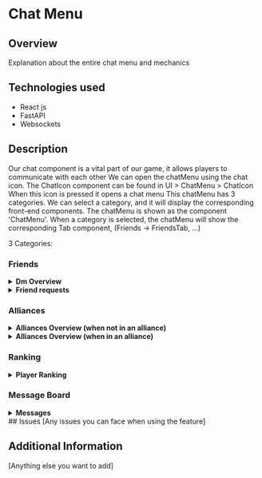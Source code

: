 # Chat Menu

## Overview
Explanation about the entire chat menu and mechanics

## Technologies used
- React js
- FastAPI
- Websockets

## Description
Our chat component is a vital part of our game, it allows players to communicate with each other
We can open the chatMenu using the chat icon. 
The ChatIcon component can be found in UI > ChatMenu > ChatIcon
When this icon is pressed it opens a chat menu
This chatMenu has 3 categories. We can select a category, and it will display the corresponding front-end components.
The chatMenu is shown as the component 'ChatMenu'. When a category is selected, the chatMenu will show the corresponding Tab component, (Friends -> FriendsTab, ...)

3 Categories:
### Friends
<details>
<summary><strong>Dm Overview</strong></summary>

The friend component will make it possible to communicate with friends
When first selecting this category we will receive an overview with a list of your friends and the last message send between you and them
Also friend requests can appear here and by the press of a button can be accepted or rejected.
When the user clicks on an entry in the overview it will automatically open the message stream between the 2 users
The main component for the overview is called 'FriendsTab'.
To retrieve an overview from the backend we use a get request from the /chat/dm_overview
endpoint. This endpoint will return the overview information: a list of friends their (username, message board id, last message send between the users).
For each overview entry a 'FriendOverviewEntry' will be created. The friends overview will be ordered starting with the latest send message on top 
and decreasing in createtime of the last message
</details>

<details>
<summary><strong>Friend requests</strong></summary>

When a friend request is send to a user, the receiving user will have an entry for the friend request in its DM overview.
2 Buttons will appear:
- Accept: the friend request will be accepted, and the accepting user will send an automatic message in the group indicating that the friend request ahs been accepted
- Reject: removing the friend request from the pending friend requests

To do these operations some communication with the backend is needed.
First we want the pending friend requests to appear in our overview, we do this in the 'FriendsTab' component
We send a get request to the endpoint /chat/friend_requests, this will return a list of all the pending friend requests to the current user.
For each of these friend requests a 'FriendRequestEntry' will be created.
These FriendRequest will appear before the friendOverview entries.

Friend request will be quiet similar to Alliance requests (at least on the frontend), so we will have an 'RequestEntry' which will just be
a template component for requests, the 'FriendRequestEntry' will be just a wrapper around it, changing some parameters.
</details>

### Alliances
<details>
<summary><strong>Alliances Overview (when not in an alliance)</strong></summary>
If the user is not yet in an alliance the alliance category doesn't show much
An text entry field will appear to enter an alliance name, below both a 'create alliance' and 'join alliance'
button appear.

When we press the 'create alliance' we try to create an alliance with the name provided in the text input entry.
This will call the front-end function 'doAlliance' making a post request to endpoint /chat/create_alliance.
The endpoint will return a json, with a parameter 'success', if 'succes' is false the new alliance could not be created.
if true, the alliance is created and the user will directly see the screen it would see if it is in an alliance.

When we press the 'join alliance' we will send a request to the alliance (corresponding to the text input) to ask their alliance.
They will receive an alliance join request. When the user decide to try to join another alliance, the original request will be removed.

</details>


<details>
<summary><strong>Alliances Overview (when in an alliance)</strong></summary>
When you are in an alliance below, a button 'Open chat' appears.
When we press this button we will go to the chat of the alliance.
This overview will also show a list of all players who want to join the alliance.
We can accept or reject users. These components are called 'AllianceRequestEntry', and behave similary to friend request entries,
but has as backend endpoint /chat/alliance_requests
</details>

### Ranking
<details>
<summary><strong>Player Ranking</strong></summary>
The category ranking shows the top 30 ranking of players, based on a 'quantity'. This quantity is the amount of solarium a player has
</details>

### Message Board
<details>
<summary><strong>Messages</strong></summary>
The most important part of a chat system, is that users can communicate with each other.
When we open a chat, the 'MessageBoard' component is shown.
This component contains a scrollable div, so users can scroll to the chat messages. We don't want to oad all the messages
immediately so we use the technique of 'paging'. When a user scrolls to the top of the messages, it will ask the server for the older messages.
We also want to make sure that messages send by other users will arrive directly, without needing to refresh anything.
That is why we use websockets. These websockets receive and send json format information.

The requests send from sever to client:

- type:
  - "paging": gives some messages, from a paging request (also first load)
  - "new message": gives a new message
- message: list of messages with format 
{"sender_name": name, "created_at":string representation of a timestamp, "body": text of message}

The requests send from client to server:

- type:
  - "paging": gives some messages, from a paging request (also first load)
  - "new message": gives a new message
- Offset (only when paging): offset of the messages we want to request
- Limit (only when paging): limit of amount of messages we want to receive
- body (only when new message): body of the new message

Messages can be sent by pressing the button, at the bottom  of the chatmenu called 'Send'.
The bottom also contains an input field so users can enter their text. This part has its own component called 'SendMessage'

The Messages themself are inside the component 'Message', which gives the message the right visual format.
</details>
## Issues
[Any issues you can face when using the feature]

## Additional Information
[Anything else you want to add]